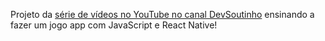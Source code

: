Projeto da [série de vídeos no YouTube no canal DevSoutinho](https://www.youtube.com/watch?v=k1vdmXDgMJI&list=PLTcmLKdIkOWkkBSilAr6iqdnSDXdiiyIq) ensinando a fazer um jogo app com JavaScript e React Native!
